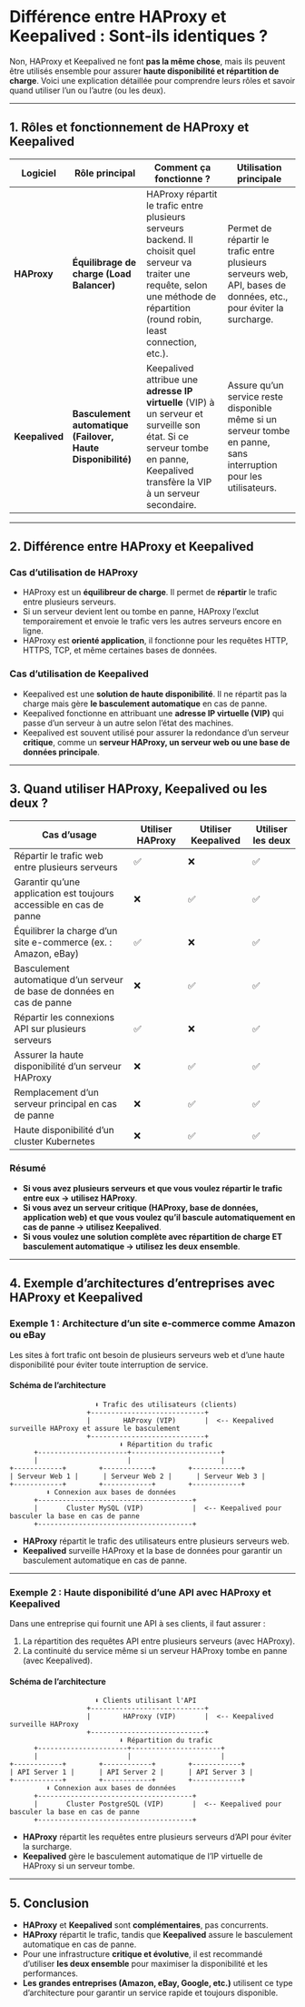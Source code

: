 # **Différence entre HAProxy et Keepalived : Sont-ils identiques ?**  

Non, HAProxy et Keepalived ne font **pas la même chose**, mais ils peuvent être utilisés ensemble pour assurer **haute disponibilité et répartition de charge**. Voici une explication détaillée pour comprendre leurs rôles et savoir quand utiliser l’un ou l’autre (ou les deux).  

---

## **1. Rôles et fonctionnement de HAProxy et Keepalived**  

| **Logiciel**  | **Rôle principal**  | **Comment ça fonctionne ?**  | **Utilisation principale** |
|--------------|---------------------|------------------------------|----------------------------|
| **HAProxy**  | **Équilibrage de charge (Load Balancer)**  | HAProxy répartit le trafic entre plusieurs serveurs backend. Il choisit quel serveur va traiter une requête, selon une méthode de répartition (round robin, least connection, etc.).  | Permet de répartir le trafic entre plusieurs serveurs web, API, bases de données, etc., pour éviter la surcharge. |
| **Keepalived**  | **Basculement automatique (Failover, Haute Disponibilité)**  | Keepalived attribue une **adresse IP virtuelle** (VIP) à un serveur et surveille son état. Si ce serveur tombe en panne, Keepalived transfère la VIP à un serveur secondaire.  | Assure qu’un service reste disponible même si un serveur tombe en panne, sans interruption pour les utilisateurs. |

---

## **2. Différence entre HAProxy et Keepalived**  

### **Cas d’utilisation de HAProxy**  
- HAProxy est un **équilibreur de charge**. Il permet de **répartir** le trafic entre plusieurs serveurs.  
- Si un serveur devient lent ou tombe en panne, HAProxy l’exclut temporairement et envoie le trafic vers les autres serveurs encore en ligne.  
- HAProxy est **orienté application**, il fonctionne pour les requêtes HTTP, HTTPS, TCP, et même certaines bases de données.  

### **Cas d’utilisation de Keepalived**  
- Keepalived est une **solution de haute disponibilité**. Il ne répartit pas la charge mais gère **le basculement automatique** en cas de panne.  
- Keepalived fonctionne en attribuant une **adresse IP virtuelle (VIP)** qui passe d’un serveur à un autre selon l’état des machines.  
- Keepalived est souvent utilisé pour assurer la redondance d’un serveur **critique**, comme un **serveur HAProxy, un serveur web ou une base de données principale**.  

---

## **3. Quand utiliser HAProxy, Keepalived ou les deux ?**  

| **Cas d’usage**  | **Utiliser HAProxy**  | **Utiliser Keepalived**  | **Utiliser les deux**  |
|-----------------|----------------------|-------------------------|------------------------|
| Répartir le trafic web entre plusieurs serveurs | ✅ | ❌ | ✅ |
| Garantir qu’une application est toujours accessible en cas de panne | ❌ | ✅ | ✅ |
| Équilibrer la charge d’un site e-commerce (ex. : Amazon, eBay) | ✅ | ❌ | ✅ |
| Basculement automatique d’un serveur de base de données en cas de panne | ❌ | ✅ | ✅ |
| Répartir les connexions API sur plusieurs serveurs | ✅ | ❌ | ✅ |
| Assurer la haute disponibilité d’un serveur HAProxy | ❌ | ✅ | ✅ |
| Remplacement d’un serveur principal en cas de panne | ❌ | ✅ | ✅ |
| Haute disponibilité d’un cluster Kubernetes | ❌ | ✅ | ✅ |

### **Résumé**  
- **Si vous avez plusieurs serveurs et que vous voulez répartir le trafic entre eux → utilisez HAProxy**.  
- **Si vous avez un serveur critique (HAProxy, base de données, application web) et que vous voulez qu’il bascule automatiquement en cas de panne → utilisez Keepalived**.  
- **Si vous voulez une solution complète avec répartition de charge ET basculement automatique → utilisez les deux ensemble**.  

---

## **4. Exemple d’architectures d’entreprises avec HAProxy et Keepalived**  

### **Exemple 1 : Architecture d’un site e-commerce comme Amazon ou eBay**  
Les sites à fort trafic ont besoin de plusieurs serveurs web et d’une haute disponibilité pour éviter toute interruption de service.

#### **Schéma de l’architecture**  

```
                     ⬇️ Trafic des utilisateurs (clients)  
                   +----------------------------+
                   |        HAProxy (VIP)       |  <-- Keepalived surveille HAProxy et assure le basculement
                   +----------------------------+
                           ⬇️ Répartition du trafic
      +----------------------+----------------------+
      |                      |                      |
+------------+        +------------+        +------------+
| Serveur Web 1 |      | Serveur Web 2 |      | Serveur Web 3 |
+------------+        +------------+        +------------+
         ⬇️ Connexion aux bases de données
      +--------------------------------------+
      |       Cluster MySQL (VIP)            |  <-- Keepalived pour basculer la base en cas de panne
      +--------------------------------------+
```

- **HAProxy** répartit le trafic des utilisateurs entre plusieurs serveurs web.  
- **Keepalived** surveille HAProxy et la base de données pour garantir un basculement automatique en cas de panne.  

---

### **Exemple 2 : Haute disponibilité d’une API avec HAProxy et Keepalived**  
Dans une entreprise qui fournit une API à ses clients, il faut assurer :  
1. La répartition des requêtes API entre plusieurs serveurs (avec HAProxy).  
2. La continuité du service même si un serveur HAProxy tombe en panne (avec Keepalived).  

#### **Schéma de l’architecture**  

```
                     ⬇️ Clients utilisant l'API
                   +----------------------------+
                   |        HAProxy (VIP)       |  <-- Keepalived surveille HAProxy
                   +----------------------------+
                           ⬇️ Répartition du trafic
      +----------------------+----------------------+
      |                      |                      |
+------------+        +------------+        +------------+
| API Server 1 |      | API Server 2 |      | API Server 3 |
+------------+        +------------+        +------------+
         ⬇️ Connexion aux bases de données
      +--------------------------------------+
      |       Cluster PostgreSQL (VIP)       |  <-- Keepalived pour basculer la base en cas de panne
      +--------------------------------------+
```

- **HAProxy** répartit les requêtes entre plusieurs serveurs d’API pour éviter la surcharge.  
- **Keepalived** gère le basculement automatique de l’IP virtuelle de HAProxy si un serveur tombe.  

---

## **5. Conclusion**  

- **HAProxy** et **Keepalived** sont **complémentaires**, pas concurrents.  
- **HAProxy** répartit le trafic, tandis que **Keepalived** assure le basculement automatique en cas de panne.  
- Pour une infrastructure **critique et évolutive**, il est recommandé d’utiliser **les deux ensemble** pour maximiser la disponibilité et les performances.  
- **Les grandes entreprises (Amazon, eBay, Google, etc.)** utilisent ce type d’architecture pour garantir un service rapide et toujours disponible.  
